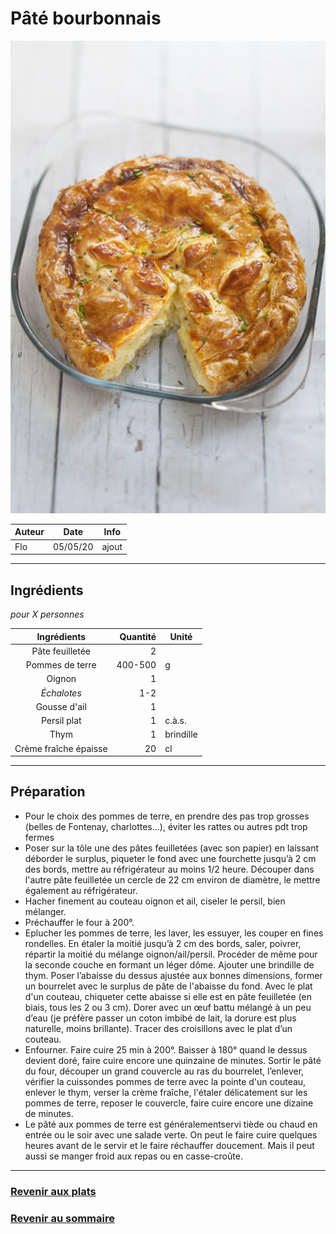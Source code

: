 # Pâté bourbonnais

![photo](photos/pate_bourbonnais.jpg)

| Auteur         | Date           | Info  |
| -------------- |:--------------:| ----- |
| Flo            | 05/05/20       | ajout |

___

## Ingrédients

*pour X personnes*

| Ingrédients             | Quantité     | Unité
|:-----------------------:|-------------:|-------
| Pâte feuilletée         |            2 |
| Pommes de terre         |      400-500 | g
| Oignon                  |            1 |
| *Échalotes*             |          1-2 |
| Gousse d'ail            |            1 |
| Persil plat             |            1 | c.à.s.
| Thym                    |            1 | brindille
| Crème fraîche épaisse   |           20 | cl

___

## Préparation

* Pour le choix des pommes de terre, en prendre des pas trop grosses (belles de Fontenay, charlottes...), éviter les rattes ou autres pdt trop fermes
* Poser sur la tôle une des pâtes feuilletées (avec son papier) en laissant déborder le surplus, piqueter le fond avec une fourchette jusqu’à 2 cm des bords, mettre au réfrigérateur au moins 1/2 heure. Découper dans l'autre pâte feuilletée un cercle de 22 cm environ de diamètre, le mettre également au réfrigérateur. 
* Hacher finement au couteau oignon et ail, ciseler le persil, bien mélanger.
* Préchauffer le four à 200°. 
* Eplucher les pommes de terre, les laver, les essuyer, les couper en fines rondelles. En étaler la moitié jusqu’à 2 cm des bords, saler, poivrer, répartir la moitié du mélange oignon/ail/persil. Procéder de même pour la seconde couche en formant un léger dôme. Ajouter une brindille de thym. Poser l’abaisse du dessus ajustée aux bonnes dimensions, former un bourrelet avec le surplus de pâte de l'abaisse du fond. Avec le plat d'un couteau, chiqueter cette abaisse si elle est en pâte feuilletée (en biais, tous les 2 ou 3 cm). Dorer avec un œuf battu mélangé à un peu d’eau (je préfère passer un coton imbibé de lait, la dorure est plus naturelle, moins brillante). Tracer des croisillons avec le plat d’un couteau. 
* Enfourner. Faire cuire 25 min à 200°. Baisser à 180° quand le dessus devient doré, faire cuire encore une quinzaine de minutes. Sortir le pâté du four, découper un grand couvercle au ras du bourrelet, l’enlever, vérifier la cuissondes pommes de terre avec la pointe d'un couteau, enlever le thym, verser la crème fraîche, l'étaler délicatement sur les pommes de terre, reposer le couvercle, faire cuire encore une dizaine de minutes. 
* Le pâté aux pommes de terre est généralementservi tiède ou chaud en entrée ou le soir avec une salade verte. On peut le faire cuire quelques heures avant de le servir et le faire réchauffer doucement. Mais il peut aussi se manger froid aux repas ou en casse-croûte.

___

### [Revenir aux plats](https://github.com/fookinhell/TopChefCrew-Recipes/wiki/Plats)

### [Revenir au sommaire](https://github.com/fookinhell/TopChefCrew-Recipes/wiki)